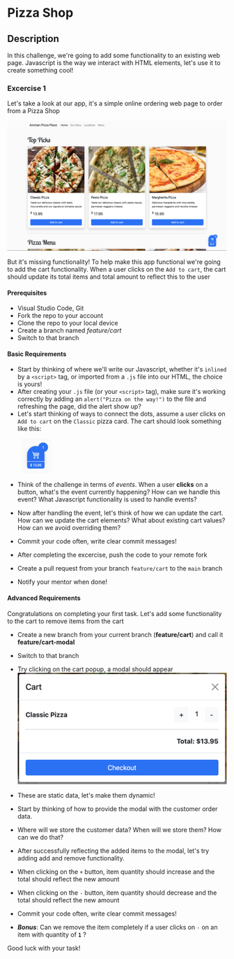 # Pizza Shop

## Description

In this challenge, we're going to add some functionality to an existing web page. Javascript is the way we interact with HTML elements, let's use it to create something cool!

### Excercise 1

Let's take a look at our app, it's a simple online ordering web page to order from a Pizza Shop

![Pizza Shop](assets/images/app-whole.png)

But it's missing functionality! To help make this app functional we're going to add the cart functionality. When a user clicks on the `Add to cart`, the cart should update its total items and total amount to reflect this to the user

#### **Prerequisites**

- Visual Studio Code, Git
- Fork the repo to your account
- Clone the repo to your local device
- Create a branch named _feature/cart_
- Switch to that branch

#### **Basic Requirements**

- Start by thinking of where we'll write our Javascript, whether it's `inlined` by a `<script>` tag, or imported from a `.js` file into our HTML, the choice is yours!
- After creating your `.js` file (or your `<script>` tag), make sure it's working correctly by adding an `alert("Pizza on the way!")` to the file and refreshing the page, did the alert show up?
- Let's start thinking of ways to connect the dots, assume a user clicks on `Add to cart` on the `Classic` pizza card. The cart should look something like this:

<img src="assets/images/cart-updated.png" style="height: 5rem;padding-left: 2rem" />

- Think of the challenge in terms of _events_. When a user **clicks** on a button, what's the event currently happening? How can we handle this event? What Javascript functionality is used to handle events?

- Now after handling the event, let's think of how we can update the cart. How can we update the cart elements? What about existing cart values? How can we avoid overriding them?

- Commit your code often, write clear commit messages!

- After completing the excercise, push the code to your remote fork

- Create a pull request from your branch `feature/cart` to the `main` branch

- Notify your mentor when done!

#### **Advanced Requirements**

Congratulations on completing your first task. Let's add some functionality to the cart to remove items from the cart

- Create a new branch from your current branch (**feature/cart**) and call it **feature/cart-modal**
- Switch to that branch
- Try clicking on the cart popup, a modal should appear
  ![Cart Modal](assets/images/cart-modal.png)
- These are static data, let's make them dynamic!
- Start by thinking of how to provide the modal with the customer order data.
- Where will we store the customer data? When will we store them? How can we do that?
- After successfully reflecting the added items to the modal, let's try adding add and remove functionality.
- When clicking on the `+` button, item quantity should increase and the total should reflect the new amount
- When clicking on the `-` button, item quantity should decrease and the total should reflect the new amount
- Commit your code often, write clear commit messages!

- **_Bonus_**: Can we remove the item completely if a user clicks on `-` on an item with quantity of **`1`** ?

Good luck with your task!